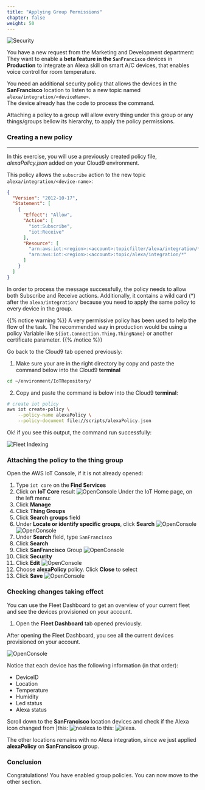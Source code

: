 ```yaml
---
title: "Applying Group Permissions"
chapter: false
weight: 50
---
```


![Security](/images/security.png)


You have a new request from the Marketing and Development department: They want to enable a **beta feature in the `SanFrancisco`** devices in **Production** to integrate an Alexa skill on smart A/C devices, that enables voice control for room temperature. 

You need an additional security policy that allows the devices in the **SanFrancisco** location to listen to a new topic named `alexa/integration/<deviceName>`.<br>
 The device already has the code to process the command. 

Attaching a policy to a group will allow every thing under this group or any things/groups bellow its hierarchy, to apply the policy permissions.

### Creating a new policy
___

In this exercise, you will use a previously created policy file, *alexaPolicy.json* added on your Cloud9 environment.<br>

This policy allows the `subscribe` action to the new topic `alexa/integration/<device-name>`:

```json
{
  "Version": "2012-10-17",
  "Statement": [
    {
      "Effect": "Allow",
      "Action": [
        "iot:Subscribe",
        "iot:Receive"
      ],
      "Resource": [
        "arn:aws:iot:<region>:<account>:topicfilter/alexa/integration/*",
        "arn:aws:iot:<region>:<account>:topic/alexa/integration/*"
      ]
    }
  ]
}

```


In order to process the message successfully, the policy needs to allow both Subscribe and Receive actions. Additionally, it contains a wild card (*) after the `alexa/integration/` because you need to apply the same policy to every device in the group.


{{% notice warning %}}
A very permissive policy has been used to help the flow of the task. The recommended way in production would be using a policy Variable like `${iot.Connection.Thing.ThingName}` or another certificate parameter.
{{% /notice %}} 

Go back to the Cloud9 tab opened previously: 

1. Make sure your are in the right directory by copy and paste the command below into the Cloud9 **terminal**
```bash
cd ~/environment/IoTRepository/
```
2. Copy and paste the command is below into the Cloud9 **terminal**:

```bash
# create iot policy
aws iot create-policy \
    --policy-name alexaPolicy \
    --policy-document file://scripts/alexaPolicy.json
```
Ok! if you see this output, the command run successfully:

![Fleet Indexing](/images/050_mgmt_permission1.png)

### Attaching the policy to the thing group

Open the AWS IoT Console, if it is not already opened:

1. Type `iot core` on the **Find Services**
2. Click on **IoT Core** result
    ![OpenConsole](/images/020_mgmt_iot_console.png)
Under the IoT Home page, on the left menu:
3. Click **Manage**
4. Click **Thing Groups**
5. Click **Search groups** field
6. Under **Locate or identify specific groups**, click **Search**
    ![OpenConsole](/images/030_mgmt_monitor3.png)
    ![OpenConsole](/images/030_mgmt_monitor4.png)
7. Under **Search** field, type `SanFrancisco`
8. Click **Search**
9. Click **SanFrancisco** Group
    ![OpenConsole](/images/050_mgmt_permission2.png)
10. Click **Security**
11. Click **Edit**
    ![OpenConsole](/images/050_mgmt_permission3.png)
12. Choose **alexaPolicy** policy. Click **Close** to select
13. Click **Save**
    ![OpenConsole](/images/050_mgmt_permission4.png)

### Checking changes taking effect

You can use the Fleet Dashboard to get an overview of your current fleet and see the devices provisioned on your account.

1. Open the **Fleet Dashboard** tab opened previously.

After opening the Fleet Dashboard, you  see all the current devices provisioned on your account.

![OpenConsole](/images/050_mgmt_dashboard1.png)

Notice that each device has the following information (in that order):

* DeviceID
* Location
* Temperature
* Humidity
* Led status
* Alexa status


Scroll down to the **SanFrancisco** location devices and check if the Alexa icon changed from |this: ![noalexa](/images/noalexa.png) to this: ![alexa](/images/alexa.png). 

The other locations remains with no Alexa integration, since we just applied **alexaPolicy** on **SanFrancisco** group.

### Conclusion

Congratulations! You have enabled group policies. You can now move to the other section.